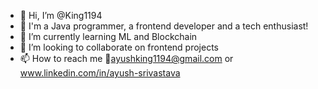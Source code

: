 - 👋 Hi, I’m @King1194
- 👀 I'm a Java programmer, a frontend developer and a tech enthusiast! 
- 🌱 I’m currently learning ML and Blockchain
- 💞️ I’m looking to collaborate on frontend projects
- 📫 How to reach me 📧ayushking1194@gmail.com or www.linkedin.com/in/ayush-srivastava

<!---
King1194/King1194 is a ✨ special ✨ repository because its `README.md` (this file) appears on your GitHub profile.
You can click the Preview link to take a look at your changes.
--->
